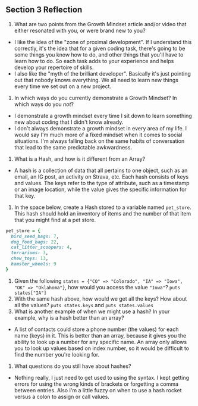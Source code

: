 ## Section 3 Reflection

1. What are two points from the Growth Mindset article and/or video that either resonated with you, or were brand new to you?
- I like the idea of the "zone of proximal development". If I understand this correctly, it's the idea that for a given coding task, there's going to be some things you know how to do, and other things that you'll have to learn how to do. So each task adds to your experience and helps develop your repertoire of skills.
- I also like the "myth of the brilliant developer". Basically it's just pointing out that nobody knows everything. We all need to learn new things every time we set out on a new project.

1. In which ways do you currently demonstrate a Growth Mindset? In which ways do you _not_?
- I demonstrate a growth mindset every time I sit down to learn something new about coding that I didn't know already.
- I don't always demonstrate a growth mindset in every area of my life. I would say I'm much more of a fixed mindset when it comes to social situations. I'm always falling back on the same habits of conversation that lead to the same predictable awkwardness.

1. What is a Hash, and how is it different from an Array?
- A hash is a collection of data that all pertains to one object, such as an email, an IG post, an activity on Strava, etc. Each hash consists of keys and values. The keys refer to the type of attribute, such as a timestamp or an image location, while the value gives the specific information for that key.

1. In the space below, create a Hash stored to a variable named `pet_store`.  This hash should hold an inventory of items and the number of that item that you might find at a pet store.
```ruby
pet_store = {
  bird_seed_bags: 7,
  dog_food_bags: 22,
  cat_litter_scoopers: 4,
  terrariums: 3,
  chew_toys: 13,
  hamster_wheels: 9
}
```

1. Given the following `states = {"CO" => "Colorado", "IA" => "Iowa", "OK" => "Oklahoma"}`, how would you access the value `"Iowa"`?
`puts states["IA"]`
1. With the same hash above, how would we get all the keys?  How about all the values?
`puts states.keys` and `puts states.values`
1. What is another example of when we might use a hash?  In your example, why is a hash better than an array?
- A list of contacts could store a phone number (the values) for each name (keys) in it. This is better than an array, because it gives you the ability to look up a number for any specific name. An array only allows you to look up values based on index number, so it would be difficult to find the number you're looking for.

1. What questions do you still have about hashes?
- Nothing really, I just need to get used to using the syntax. I kept getting errors for using the wrong kinds of brackets or forgetting a comma between entries. Also I'm a little fuzzy on when to use a hash rocket versus a colon to assign or call values.

